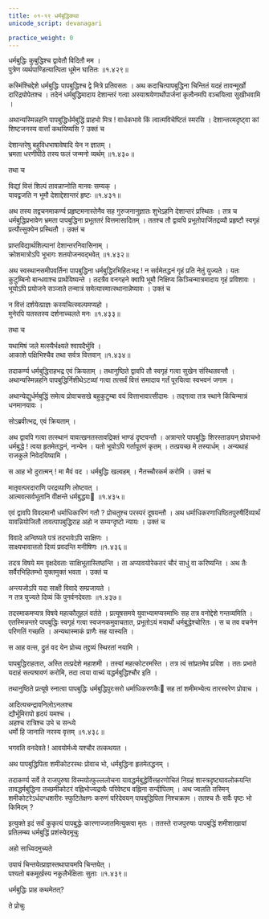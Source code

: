 ```yaml
---
title: ०१-१९ धर्मबुद्धिकथा
unicode_script: devanagari

practice_weight: 0
---
```


धर्मबुद्धिः कुबुद्धिश्च द्वावेतौ विदितौ मम ।  
पुत्रेण व्यर्थपाण्डित्यात्पिता धूमेन घातितः ॥१.४२९॥

कस्मिंश्चिद्देशे धर्मबुद्धिः पापबुद्धिश्च द्वे मित्रे प्रतिवसतः । अथ कदाचित्पापबुद्धिना चिन्तितं यदहं तावन्मूर्खो दारिद्र्योपेतश्च । तदेनं धर्मबुद्धिमादाय देशान्तरं गत्वा अस्याश्रयेणार्थोपार्जनां कृत्वैनमपि वञ्चयित्वा सुखीभवामि ।  

अथान्यस्मिन्नहनि पापबुद्धिर्धर्मबुद्धिं प्राहभो मित्र ! वार्धकभावे किं त्वात्मविचेष्टितं स्मरसि । देशान्तरमदृष्ट्वा कां शिष्टजनस्य वार्त्तां कथयिष्यसि ? उक्तं च

देशान्तरेषु बहुविधभाषावेषादि येन न ज्ञातम् ।  
भ्रमता धरणीपीठे तस्य फलं जन्मनो व्यर्थम् ॥१.४३०॥

तथा च

विद्यां वित्तं शिल्पं तावन्नाप्नोति मानवः सम्यक् ।  
यावद्व्रजति न भूमौ देशाद्देशान्तरं हृष्टः ॥१.४३१॥

अथ तस्य तद्वचनमाकर्ण्य प्रहृष्टमनास्तेनैव सह गुरुजनानुज्ञातः शुभेऽहनि देशान्तरं प्रस्थितः । तत्र च धर्मबुद्धिप्रभावेण भ्रमता पापबुद्धिना प्रभूततरं वित्तमासादितम् । ततश्च तौ द्वावपि प्रभूतोपार्जितद्रव्यौ प्रहृष्टौ स्वगृहं प्रत्यौत्सुक्येन प्रस्थितौ । उक्तं च

प्राप्तविद्यार्थशिल्पानां देशान्तरनिवासिनाम् ।  
क्रोशमात्रोऽपि भूभागः शतयोजनवद्भवेत् ॥१.४३२॥

अथ स्वस्थानसमीपवर्तिना पापबुद्धिना धर्मबुद्धिरभिहितःभद्र ! न सर्वमेतद्धनं गृहं प्रति नेतुं युज्यते । यतः कुटुम्बिनो बान्धवाश्च प्रार्थयिष्यन्ते । तदत्रैव वनगहने क्वापि भूमौ निक्षिप्य किञ्चिन्मात्रमादाय गृहं प्रविशावः ।  भूयोऽपि प्रयोजने सञ्जाते तन्मात्रं समेत्यास्मात्स्थानान्नेष्यावः । उक्तं च

न वित्तं दर्शयेत्प्राज्ञः कस्यचित्स्वल्पमप्यहो ।  
मुनेरपि यतस्तस्य दर्शनाच्चलते मनः ॥१.४३३॥

तथा च

यथामिषं जले मत्स्यैर्भक्ष्यते श्वापदैर्भुवि ।  
आकाशे पक्षिभिश्चैव तथा सर्वत्र वित्तवान् ॥१.४३४॥

तदाकर्ण्य धर्मबुद्धिराहभद्र एवं क्रियताम् । तथानुष्ठिते द्वावपि तौ स्वगृहं गत्वा सुखेन संस्थितवन्तौ । अथान्यस्मिन्नहनि पापबुद्धिर्निशीथेऽटव्यां गत्वा तत्सर्वं वित्तं समादाय गर्तं पूरयित्वा स्वभवनं जगाम ।  

अथान्येद्युर्धर्मबुद्धिं समेत्य प्रोवाचसखे बहुकुटुम्बा वयं वित्ताभावात्सीदामः । तद्गत्वा तत्र स्थाने किंचिन्मात्रं धनमानयावः ।  

सोऽब्रवीत्भद्र, एवं क्रियताम् ।  

अथ द्वावपि गत्वा तत्स्थानं यावत्खनतस्तावद्रिक्तं भाण्डं दृष्टवन्तौ । अत्रान्तरे पापबुद्धिः शिरस्ताडयन् प्रोवाचभो धर्मबुद्धे ! त्वया हृतमेतद्धनं, नान्येन । यतो भूयोऽपि गर्तापूरणं कृतम् । तत्प्रयच्छ मे तस्यार्धम् । अन्यथाहं राजकुले निवेदयिष्यामि ।  

स आह भो दुरात्मन् ! मा मैवं वद । धर्मबुद्धिः खल्वहम् । नैतच्चौरकर्म करोमि । उक्तं च

मातृवत्परदाराणि परद्रव्याणि लोष्टवत् ।  
आत्मवत्सर्वभूतानि वीक्षन्ते धर्मबुद्धयः ॥१.४३५॥

एवं द्वावपि विवदमानौ धर्माधिकारिणं गतौ ? प्रोचतुश्च परस्परं दूषयन्तौ । अथ धर्माधिकरणाधिष्ठितपुरुषैर्दिव्यार्थं यावन्नियोजितौ तावत्पापबुद्धिराह
अहो न सम्यग्दृष्टो न्यायः । उक्तं च

विवादे अन्विष्यते पत्रं तदभावेऽपि साक्षिणः ।  
साक्ष्यभावात्ततो दिव्यं प्रवदन्ति मनीषिणः ॥१.४३६॥

तदत्र विषये मम वृक्षदेवताः साक्षिभूतास्तिष्ठन्ति । ता अप्यावयोरेकतरं चौरं साधुं वा करिष्यन्ति । अथ तैः सर्वैरभिहितम्भो युक्तमुक्तं भवता । उक्तं च

अन्त्यजोऽपि यदा साक्षी विवादे सम्प्रजायते ।  
न तत्र युज्यते दिव्यं किं पुनर्वनदेवताः ॥१.४३७॥

तदस्माकमप्यत्र विषये महत्कौतूहलं वर्तते । प्रत्यूषसमये युवाभ्यामप्यस्माभिः सह तत्र वनोद्देशे गन्तव्यमिति । एतस्मिन्नन्तरे पापबुद्धिः स्वगृहं गत्वा स्वजनकमुवाचतात, प्रभूतोऽयं मयार्थो धर्मबुद्धेश्चोरितः ।  स च तव वचनेन परिणतिं गच्छति । अन्यथास्माकं प्राणैः सह यास्यति ।  

स आह वत्स, द्रुतं वद येन प्रोच्य तद्द्रव्यं स्थिरतां नयामि ।  

पापबुद्धिराहतात, अस्ति तत्प्रदेशे महाशमी । तस्यां महत्कोटरमस्ति । तत्र त्वं सांप्रतमेव प्रविश । ततः प्रभाते यदाहं सत्यश्रावणं करोमि, तदा त्वया वाच्यं यद्धर्मबुद्धिश्चौर इति ।  

तथानुष्ठिते प्रत्यूषे स्नात्वा पापबुद्धिः धर्मबुद्धिपुरःसरो धर्माधिकरणकैः सह तां शमीमभ्येत्य तारस्वरेण प्रोवाच ।  

आदित्यचन्द्रावनिलोऽनलश्च  
द्यौर्भूमिरापो हृदयं यमश्च ।   
अहश्च रात्रिश्च उभे च सन्ध्ये  
धर्मो हि जानाति नरस्य वृत्तम् ॥१.४३८॥  

भगवति वनदेवते ! आवयोर्मध्ये यश्चौर तत्कथयत ।  

अथ पापबुद्धिपिता शमीकोटरस्थः प्रोवाच भो, धर्मबुद्धिना हृतमेतद्धनम् ।  

तदाकर्ण्य सर्वे ते राजपुरुषा विस्मयोत्फुल्ललोचना यावद्धर्मबुद्धेर्वित्तहरणोचितं निग्रहं शास्त्रदृष्ट्यावलोकयन्ति तावद्धर्मबुद्धिना तच्छमीकोटरं वह्निभोज्यद्रव्यैः परिवेष्ट्य वह्निना सन्दीपितम् । अथ ज्वलति तस्मिन् शमीकोटरेऽर्धदग्धशरीरः स्फुटितेक्षणः करुणं परिदेवयन् पापबुद्धिपिता निश्चक्राम । ततश्च तैः सर्वैः पृष्टः भो किमिदम् ?

इत्युक्ते इदं सर्वं कुकृत्यं पापबुद्धेः कारणाज्जातमित्युक्त्वा मृतः । ततस्ते राजपुरुषाः पापबुद्धिं शमीशाखायां प्रतिलम्ब्य धर्मबुद्धिं प्रशंस्येदमूचुः

अहो साध्विदमुच्यते

उपायं चिन्तयेत्प्राज्ञस्तथापायमपि चिन्तयेत् ।  
पश्यतो बकमूर्खस्य नकुलैर्भक्षिताः सुताः ॥१.४३९॥

धर्मबुद्धिः प्राह कथमेतत्?

ते प्रोचुः

<div class="js_include" url="01-20_kriShNasarpakathA.md"  newLevelForH1="3" includeTitle="true"> </div>
